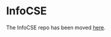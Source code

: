 # InfoCSE

The InfoCSE repo has been moved [here](https://github.com/caskcsg/sentemb/tree/main/InfoCSE).